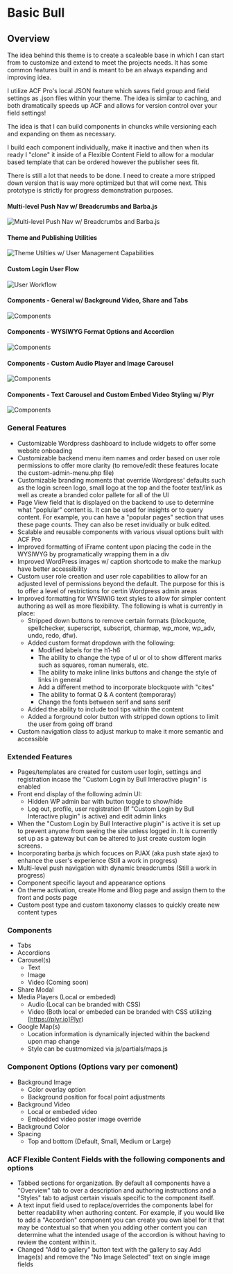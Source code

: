 Basic Bull
===

## Overview
The idea behind this theme is to create a scaleable base in which I can start from to customize and extend to meet the projects needs. It has some common features built in and is meant to be an always expanding and improving idea.

I utilize ACF Pro's local JSON feature which saves field group and field settings as .json files within your theme. The idea is similar to caching, and both dramatically speeds up ACF and allows for version control over your field settings! 

The idea is that I can build components in chuncks while versioning each and expanding on them as necessary.

I build each component individually, make it inactive and then when its ready I "clone" it inside of a Flexible Content Field to allow for a modular based template that can be ordered however the publisher sees fit.

There is still a lot that needs to be done. I need to create a more stripped down version that is way more optimized but that will come next. This prototype is strictly for progress demonstration purposes.

#### Multi-level Push Nav w/ Breadcrumbs and Barba.js
![Multi-level Push Nav w/ Breadcrumbs and Barba.js](http://bullinteractive.co/img/multilevel-push-menu.gif)
#### Theme and Publishing Utilities
![Theme Utilties w/ User Management Capabilities](http://bullinteractive.co/img/theme-utilities.gif)
#### Custom Login User Flow
![User Workflow](http://bullinteractive.co/img/user-management-flow-reduced.gif)
#### Components - General w/ Background Video, Share and Tabs
![Components](http://bullinteractive.co/img/menu-general-tab-reduced.gif)
#### Components - WYSIWYG Format Options and Accordion
![Components](http://bullinteractive.co/img/wysiwyg-formatting-accordion-reduced.gif)
#### Components - Custom Audio Player and Image Carousel
![Components](http://bullinteractive.co/img/slick-images-audio-general-reduced.gif)
#### Components - Text Carousel and Custom Embed Video Styling w/ Plyr
![Components](http://bullinteractive.co/img/slick-text-video-styling-finish-reduced.gif)

### General Features
* Customizable Wordpress dashboard to include widgets to offer some website onboading
* Customizable backend menu item names and order based on user role permissions to offer more clarity (to remove/edit these features locate the custom-admin-menu.php file)
* Customizable branding moments that override Wordpress' defaults such as the login screen logo, small logo at the top and the footer text/link as well as create a branded color pallete for all of the UI
* Page View field that is displayed on the backend to use to determine what "poplular" content is. It can be used for insights or to query content. For example, you can have a "popular pages" section that uses these page counts. They can also be reset invidually or bulk edited.
* Scalable and reusable components with various visual options built with ACF Pro
* Improved formatting of iFrame content upon placing the code in the WYSIWYG by programatically wrapping them in a div
* Improved WordPress images w/ caption shortcode to make the markup have better accessibility
* Custom user role creation and user role capabilities to allow for an adjusted level of permissions beyond the default. The purpose for this is to offer a level of restrictions for certin Wordpress admin areas
* Improved formatting for WYSIWIG text styles to allow for simpler content authoring as well as more flexibility. The following is what is currently in place:
  * Stripped down buttons to remove certain formats (blockquote, spellchecker, superscript, subscript, charmap, wp_more, wp_adv, undo, redo, dfw).
  * Added custom format dropdown with the following:
    * Modified labels for the h1-h6
    * The ability to change the type of ul or ol to show different marks such as squares, roman numerals, etc.
    * The ability to make inline links buttons and change the style of links in general
    * Add a different method to incorporate blockquote with "cites"
    * The ability to format Q & A content (temporaray)
    * Change the fonts between serif and sans serif
  * Added the ability to include tool tips within the content
  * Added a forground color button with stripped down options to limit the user from going off brand
* Custom navigation class to adjust markup to make it more semantic and accessible


### Extended Features
* Pages/templates are created for custom user login, settings and registration incase the "Custom Login by Bull Interactive plugin" is enabled
* Front end display of the following admin UI:
  * Hidden WP admin bar with button toggle to show/hide
  * Log out, profile, user registration (If "Custom Login by Bull Interactive plugin" is active) and edit admin links 
* When the "Custom Login by Bull Interactive plugin" is active it is set up to prevent anyone from seeing the site unless logged in. It is currently set up as a gateway but can be altered to just create custom login screens.
* Incorporating barba.js which focuces on PJAX (aka push state ajax) to enhance the user's experience (Still a work in progress)
* Multi-level push navigation with dynamic breadcrumbs (Still a work in progress)
* Component specific layout and appearance options
* On theme activation, create Home and Blog page and assign them to the front and posts page
* Custom post type and custom taxonomy classes to quickly create new content types


### Components 
* Tabs
* Accordions
* Carousel(s)
  * Text
  * Image
  * Video (Coming soon)
* Share Modal
* Media Players (Local or embeded)
  * Audio (Local can be branded with CSS)
  * Video (Both local or embeded can be branded with CSS utilizing [https://plyr.io]Plyr)
* Google Map(s)
  * Location information is dynamically injected within the backend upon map change
  * Style can be custmomized via js/partials/maps.js

### Component Options (Options vary per comonent)
* Background Image
  * Color overlay option
  * Background position for focal point adjustments
* Background Video
  * Local or embeded video
  * Embedded video poster image override
* Background Color
* Spacing
  * Top and bottom (Default, Small, Medium or Large)

### ACF Flexible Content Fields with the following components and options

* Tabbed sections for organization. By default all components have a "Overview" tab to over a description and authoring instructions and a "Styles" tab to adjust certain visuals specific to the component itself.
* A text input field used to replace/overrides the components label for better readability when authoring content. For example, if you would like to add a "Accordion" component you can create you own label for it that may be contextual so that when you adding other content you can determine what the intended usage of the accordion is without having to review the content within it.
* Changed "Add to gallery" button text with the gallery to say Add Image(s) and remove the "No Image Selected" text on single image fields